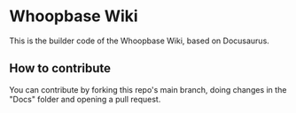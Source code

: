 # Whoopbase Wiki

This is the builder code of the Whoopbase Wiki, based on Docusaurus. 


## How to contribute

You can contribute by forking this repo's main branch, doing changes in the "Docs" folder and opening a pull request.
